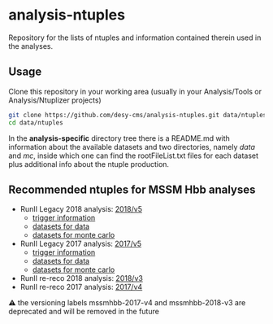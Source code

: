# analysis-ntuples
Repository for the lists of ntuples and information contained therein used in the analyses.

## Usage
Clone this repository in your working area
(usually in your Analysis/Tools or Analysis/Ntuplizer projects)

```bash
git clone https://github.com/desy-cms/analysis-ntuples.git data/ntuples
cd data/ntuples
```

In the **analysis-specific** directory tree there is a README.md
with information about the available datasets and two directories,
namely *data* and *mc*, inside which one can find the rootFileList.txt
files for each dataset plus additional info about the ntuple production.

## Recommended ntuples for MSSM Hbb analyses

* RunII Legacy 2018 analysis: [2018/v5](2018/v5)
  * [trigger information](2018/v5/trigger_info.yml)
  * [datasets for data](2018/v5/data/datasets.yml)
  * [datasets for monte carlo](2018/v5/mc/datasets.yml)
* RunII Legacy 2017 analysis: [2017/v5](2017/v5)
  * [trigger information](2017/v5/trigger_info.yml)
  * [datasets for data](2017/v5/data/datasets.yml)
  * [datasets for monte carlo](2017/v5/mc/datasets.yml)
* RunII re-reco 2018 analysis: [2018/v3](2018/v3)
* RunII re-reco 2017 analysis: [2017/v4](2017/v4)

:warning: the versioning labels mssmhbb-2017-v4 and mssmhbb-2018-v3 are deprecated and will be removed in the future
